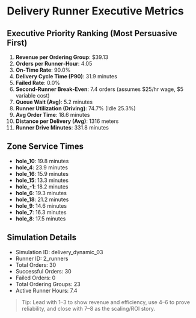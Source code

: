# Delivery Runner Executive Metrics

## Executive Priority Ranking (Most Persuasive First)
1. **Revenue per Ordering Group**: $39.13
2. **Orders per Runner‑Hour**: 4.05
3. **On‑Time Rate**: 90.0%
4. **Delivery Cycle Time (P90)**: 31.9 minutes
5. **Failed Rate**: 0.0%
6. **Second‑Runner Break‑Even**: 7.4 orders (assumes $25/hr wage, $5 variable cost)
7. **Queue Wait (Avg)**: 5.2 minutes
8. **Runner Utilization (Driving)**: 74.7% (Idle 25.3%)
9. **Avg Order Time**: 18.6 minutes
10. **Distance per Delivery (Avg)**: 1316 meters
11. **Runner Drive Minutes**: 331.8 minutes

## Zone Service Times
- **hole_10**: 19.8 minutes
- **hole_4**: 23.9 minutes
- **hole_16**: 15.9 minutes
- **hole_15**: 13.3 minutes
- **hole_-1**: 18.2 minutes
- **hole_6**: 19.3 minutes
- **hole_18**: 21.2 minutes
- **hole_9**: 14.6 minutes
- **hole_7**: 16.3 minutes
- **hole_8**: 17.5 minutes


## Simulation Details
- Simulation ID: delivery_dynamic_03
- Runner ID: 2_runners
- Total Orders: 30
- Successful Orders: 30
- Failed Orders: 0
- Total Ordering Groups: 23
- Active Runner Hours: 7.4

> Tip: Lead with 1–3 to show revenue and efficiency, use 4–6 to prove reliability, and close with 7–8 as the scaling/ROI story.
